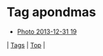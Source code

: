 <!--
title: Tag apondmas
date: 2020-06-28T15:26:59.184Z
tags:
-->
# Tag apondmas

 * [Photo 2013-12-31 19](71771272623.md)

| [Tags](tags.md) | [Top](index.md) |
